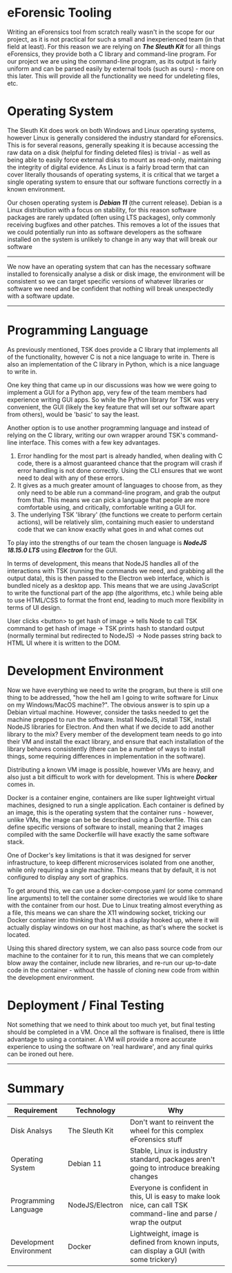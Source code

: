 # eForensic Tooling
Writing an eForensics tool from scratch really wasn't in the scope for our project, as it is not practical for such a small and inexperienced team (in that field at least). For this reason we are relying on ***The Sleuth Kit*** for all things eForensics, they provide both a C library and command-line program. For our project we are using the command-line program, as its output is fairly uniform and can be parsed easily by external tools (such as ours) - more on this later. This will provide all the functionality we need for undeleting files, etc.

# Operating System
The Sleuth Kit does work on both Windows and Linux operating systems, however Linux is generally considered the industry standard for eForensics. This is for several reasons, generally speaking it is because accessing the raw data on a disk (helpful for finding deleted files) is trivial - as well as being able to easily force external disks to mount as read-only, maintaining the integrity of digital evidence. As Linux is a fairly broad term that can cover literally thousands of operating systems, it is critical that we target a single operating system to ensure that our software functions correctly in a known environment.

Our chosen operating system is ***Debian 11*** (the current release). Debian is a Linux distribution with a focus on stability, for this reason software packages are rarely updated (often using LTS packages), only commonly receiving bugfixes and other patches. This removes a lot of the issues that we could potentially run into as software developers as the software installed on the system is unlikely to change in any way that will break our software

---

We now have an operating system that can has the necessary software installed to forensically analyse a disk or disk image, the environment will be consistent so we can target specific versions of whatever libraries or software we need and be confident that nothing will break unexpectedly with a software update.

---

# Programming Language
As previously mentioned, TSK does provide a C library that implements all of the functionality, however C is not a nice language to write in. There is also an implementation of the C library in Python, which is a nice language to write in.

One key thing that came up in our discussions was how we were going to implement a GUI for a Python app, very few of the team members had experience writing GUI apps. So while the Python library for TSK was very convenient, the GUI (likely the key feature that will set our software apart from others), would be 'basic' to say the least.

Another option is to use another programming language and instead of relying on the C library, writing our own wrapper around TSK's command-line interface. This comes with a few key advantages.
1. Error handling for the most part is already handled, when dealing with C code, there is a almost guaranteed chance that the program will crash if error handling is not done correctly. Using the CLI ensures that we wont need to deal with any of these errors.
2. It gives as a much greater amount of languages to choose from, as they only need to be able run a command-line program, and grab the output from that. This means we can pick a language that people are more comfortable using, and critically, comfortable writing a GUI for.
3. The underlying TSK 'library' (the functions we create to perform certain actions), will be relatively slim, containing much easier to understand code that we can know exactly what goes in and what comes out

To play into the strengths of our team the chosen language is ***NodeJS 18.15.0 LTS*** using ***Electron*** for the GUI.

In terms of development, this means that NodeJS handles all of the interactions with TSK (running the commands we need, and grabbing all the output data), this is then passed to the Electron web interface, which is bundled nicely as a desktop app. This means that we are using JavaScript to write the functional part of the app (the algorithms, etc.) while being able to use HTML/CSS to format the front end, leading to much more flexibility in terms of UI design.

User clicks \<button\> to get hash of image -> tells Node to call TSK command to get hash of image -> TSK prints hash to standard output (normally terminal but redirected to NodeJS) -> Node passes string back to HTML UI where it is written to the DOM.

# Development Environment
Now we have everything we need to write the program, but there is still one thing to be addressed, "how the hell am I going to write software for Linux on my Windows/MacOS machine?". The obvious answer is to spin up a Debian virtual machine. However, consider the tasks needed to get the machine prepped to run the software. Install NodeJS, install TSK, install NodeJS libraries for Electron. And then what if we decide to add another library to the mix? Every member of the development team needs to go into their VM and install the exact library, and ensure that each installation of the library behaves consistently (there can be a number of ways to install things, some requiring differences in implementation in the software).

Distributing a known VM image is possible, however VMs are heavy, and also just a bit difficult to work with for development. This is where ***Docker*** comes in.

Docker is a container engine, containers are like super lightweight virtual machines, designed to run a single application. Each container is defined by an image, this is the operating system that the container runs - however, unlike VMs, the image can be be described using a Dockerfile. This can define specific versions of software to install, meaning that 2 images compiled with the same Dockerfile will have exactly the same software stack.

One of Docker's key limitations is that it was designed for server infrastructure, to keep different microservices isolated from one another, while only requiring a single machine. This means that by default, it is not configured to display any sort of graphics.

To get around this, we can use a docker-compose.yaml (or some command line arguments) to tell the container some directories we would like to share with the container from our host. Due to Linux treating almost everything as a file, this means we can share the X11 windowing socket, tricking our Docker container into thinking that it has a display hooked up, where it will actually display windows on our host machine, as that's where the socket is located.

Using this shared directory system, we can also pass source code from our machine to the container for it to run, this means that we can completely blow away the container, include new libraries, and re-run our up-to-date code in the container - without the hassle of cloning new code from within the development environment.

# Deployment / Final Testing
Not something that we need to think about too much yet, but final testing should be completed in a VM. Once all the software is finalised, there is little advantage to using a container. A VM will provide a more accurate experience to using the software on 'real hardware', and any final quirks can be ironed out here.

---

# Summary
| Requirement             	| Technology      	| Why                                                                                                                	|
|-------------------------	|-----------------	|--------------------------------------------------------------------------------------------------------------------	|
| Disk Analsys            	| The Sleuth Kit  	| Don't want to reinvent the wheel for this complex eForensics stuff                                                 	|
| Operating System        	| Debian 11       	| Stable, Linux is industry standard, packages aren't going to introduce breaking changes                            	|
| Programming Language    	| NodeJS/Electron 	| Everyone is confident in this, UI is easy to make look nice, can call TSK command-line and parse / wrap the output 	|
| Development Environment 	| Docker          	| Lightweight, image is defined from known inputs, can display a GUI (with some trickery)                            	|